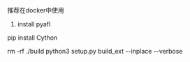 
推荐在docker中使用


1. install pyafl 


pip install Cython

rm -rf ./build
python3 setup.py build_ext --inplace --verbose

